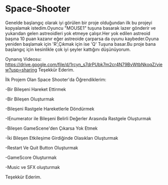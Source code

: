 # Space-Shooter
Genelde başlangıç olarak iyi görülen bir proje olduğundan ilk bu projeyi kopyalamak istedim.Oyuncu "MOUSE1" tuşuna basarak lazer gönderir ve yukarıdan gelen astreoidleri yok etmeye çalışır.Her yok edilen astreoid başına 10 puan kazanır eğer astreoide çarparsa da oyunu kaybeder.Oyuna yeniden başlamak için 'R',Çıkmak için ise 'Q' Tuşuna basar.Bu proje bana başlangıç için kesinlikle çok iyi şeyler kattığını düşünüyorum.

Oynanış Videosu: https://drive.google.com/file/d/1rcyn_s7drPUbk7m2cr4N79BvWtbNkoqZ/view?usp=sharing
Teşekkür Ederim.


İlk Projem Olan Space Shooter'da Öğrendiklerim:

-Bir Bileşeni Hareket Ettirmek

-Bir Bileşen Oluşturmak

-Bileşeni Rastgele Hareketlerle Döndürmek

-IEnumerator ile Bileşeni Belirli Değerler Arasında Rastgele Oluşturmak

-Bileşen GameScene'den Çıkarsa Yok Etmek

-İki Bileşen Etkileşime Girdiğinde Olasıkları Oluşturmak

-Restart Ve Quit Button Oluşturmak

-GameScore Oluşturmak

-Music ve SFX oluşturmak


Teşekkür Ederim.
